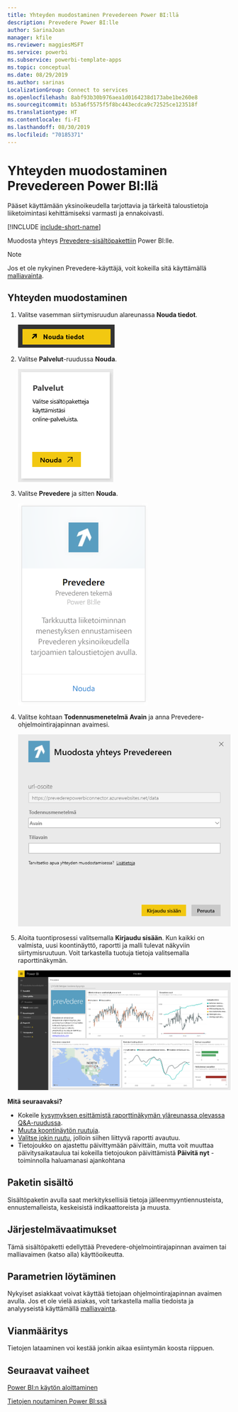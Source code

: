 ```yaml
---
title: Yhteyden muodostaminen Prevedereen Power BI:llä
description: Prevedere Power BI:lle
author: SarinaJoan
manager: kfile
ms.reviewer: maggiesMSFT
ms.service: powerbi
ms.subservice: powerbi-template-apps
ms.topic: conceptual
ms.date: 08/29/2019
ms.author: sarinas
LocalizationGroup: Connect to services
ms.openlocfilehash: 8abf93b30b976aea1d0164238d173abe1be260e8
ms.sourcegitcommit: b53a6f5575f5f8bc443ecdca9c72525ce123518f
ms.translationtype: HT
ms.contentlocale: fi-FI
ms.lasthandoff: 08/30/2019
ms.locfileid: "70185371"
---
```

# <a name="connect-to-prevedere-with-power-bi"></a>Yhteyden muodostaminen Prevedereen Power BI:llä
Pääset käyttämään yksinoikeudella tarjottavia ja tärkeitä taloustietoja liiketoimintasi kehittämiseksi varmasti ja ennakoivasti.

[!INCLUDE [include-short-name](./includes/service-deprecate-content-packs.md)]

Muodosta yhteys [Prevedere-sisältöpakettiin](https://app.powerbi.com/getdata/services/prevedere) Power BI:lle.

>[!NOTE]
>Jos et ole nykyinen Prevedere-käyttäjä, voit kokeilla sitä käyttämällä [malliavainta](https://prevederepowerbiconnector.azurewebsites.net/static/learnmore.html).

## <a name="how-to-connect"></a>Yhteyden muodostaminen
1. Valitse vasemman siirtymisruudun alareunassa **Nouda tiedot**.
   
   ![](media/service-connect-to-prevedere/getdata.png)
2. Valitse **Palvelut**-ruudussa **Nouda**.
   
   ![](media/service-connect-to-prevedere/services.png)
3. Valitse **Prevedere** ja sitten **Nouda**.
   
   ![](media/service-connect-to-prevedere/connect.png)
4. Valitse kohtaan **Todennusmenetelmä** **Avain** ja anna Prevedere-ohjelmointirajapinnan avaimesi.
   
    ![](media/service-connect-to-prevedere/creds.png)
5. Aloita tuontiprosessi valitsemalla **Kirjaudu sisään**. Kun kaikki on valmista, uusi koontinäyttö, raportti ja malli tulevat näkyviin siirtymisruutuun. Voit tarkastella tuotuja tietoja valitsemalla raporttinäkymän.
   
     ![](media/service-connect-to-prevedere/dashboard.png)

**Mitä seuraavaksi?**

* Kokeile [kysymyksen esittämistä raporttinäkymän yläreunassa olevassa Q&A-ruudussa](consumer/end-user-q-and-a.md).
* [Muuta koontinäytön ruutuja](service-dashboard-edit-tile.md).
* [Valitse jokin ruutu](consumer/end-user-tiles.md), jolloin siihen liittyvä raportti avautuu.
* Tietojoukko on ajastettu päivittymään päivittäin, mutta voit muuttaa päivitysaikataulua tai kokeilla tietojoukon päivittämistä **Päivitä nyt** -toiminnolla haluamanasi ajankohtana

## <a name="whats-included"></a>Paketin sisältö
Sisältöpaketin avulla saat merkityksellisiä tietoja jälleenmyyntiennusteista, ennustemalleista, keskeisistä indikaattoreista ja muusta.

## <a name="system-requirements"></a>Järjestelmävaatimukset
Tämä sisältöpaketti edellyttää Prevedere-ohjelmointirajapinnan avaimen tai malliavaimen (katso alla) käyttöoikeutta.

## <a name="finding-parameters"></a>Parametrien löytäminen
<a name="FindingParams"></a>

Nykyiset asiakkaat voivat käyttää tietojaan ohjelmointirajapinnan avaimen avulla. Jos et ole vielä asiakas, voit tarkastella mallia tiedoista ja analyyseistä käyttämällä [malliavainta](https://prevederepowerbiconnector.azurewebsites.net/static/learnmore.html).

## <a name="troubleshooting"></a>Vianmääritys
Tietojen lataaminen voi kestää jonkin aikaa esiintymän koosta riippuen.

## <a name="next-steps"></a>Seuraavat vaiheet
[Power BI:n käytön aloittaminen](service-get-started.md)

[Tietojen noutaminen Power BI:ssä](service-get-data.md)

